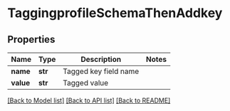 # TaggingprofileSchemaThenAddkey

## Properties
Name | Type | Description | Notes
------------ | ------------- | ------------- | -------------
**name** | **str** | Tagged key field name | 
**value** | **str** | Tagged value | 

[[Back to Model list]](../README.md#documentation-for-models) [[Back to API list]](../README.md#documentation-for-api-endpoints) [[Back to README]](../README.md)


